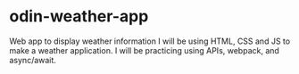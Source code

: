 # odin-weather-app
Web app to display weather information
I will be using HTML, CSS and JS to make a weather application.
I will be practicing using APIs, webpack, and async/await.
